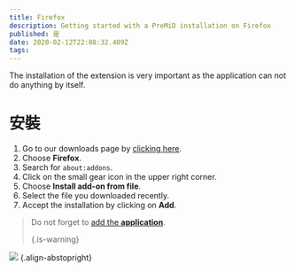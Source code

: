 ```yaml
---
title: Firefox
description: Getting started with a PreMiD installation on Firefox
published: 是
date: 2020-02-12T22:08:32.409Z
tags:
---
```


The installation of the extension is very important as the application can not do anything by itself.

# 安裝
1. Go to our downloads page by [clicking here](https://premid.app/downloads).
2. Choose **Firefox**.
3. Search for `about:addons`.
4. Click on the small gear icon in the upper right corner.
5. Choose **Install add-on from file**.
6. Select the file you downloaded recently.
7. Accept the installation by clicking on **Add**.

> Do not forget to [add the **application**](/install). 
> 
> {.is-warning}

![](https://img.icons8.com/color/2x/firefox.png) {.align-abstopright}